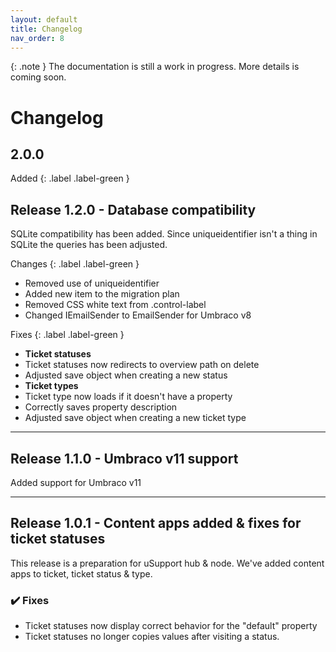 ```yaml
---
layout: default
title: Changelog
nav_order: 8
---
```


{: .note }
The documentation is still a work in progress. More details is coming soon.

# Changelog

## 2.0.0

Added
{: .label .label-green }


## Release 1.2.0 - Database compatibility
SQLite compatibility has been added. Since uniqueidentifier isn't a thing in SQLite the queries has been adjusted.

Changes
{: .label .label-green }
- Removed use of uniqueidentifier
- Added new item to the migration plan
- Removed CSS white text from .control-label 
- Changed IEmailSender to EmailSender for Umbraco v8

Fixes
{: .label .label-green }
- **Ticket statuses**
- Ticket statuses now redirects to overview path on delete
- Adjusted save object when creating a new status
- **Ticket types**
- Ticket type now loads if it doesn't have a property
- Correctly saves property description
- Adjusted save object when creating a new ticket type

---

## Release 1.1.0 - Umbraco v11 support 
Added support for Umbraco v11

---

## Release 1.0.1 - Content apps added & fixes for ticket statuses
This release is a preparation for uSupport hub & node. We've added content apps to ticket, ticket status & type.

### ✔️ Fixes
- Ticket statuses now display correct behavior for the "default" property
- Ticket statuses no longer copies values after visiting a status.